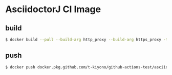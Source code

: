 # AsciidoctorJ CI Image

## build

```bash
$ docker build --pull --build-arg http_proxy --build-arg https_proxy -t docker.pkg.github.com/t-kiyono/github-actions-test/asciidoctorj .
```

## push

```bash
$ docker push docker.pkg.github.com/t-kiyono/github-actions-test/asciidoctorj
```
